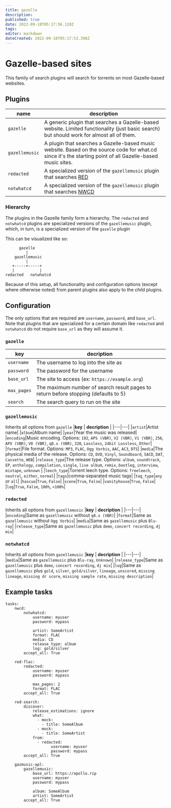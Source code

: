 ```yaml
---
title: gazelle
description: 
published: true
date: 2022-09-18T05:17:56.120Z
tags: 
editor: markdown
dateCreated: 2022-09-18T05:17:53.398Z
---
```


# Gazelle-based sites
This family of search plugins will search for torrents on most Gazelle-based websites.

## Plugins
| **name** | **description** |
|---|---|
| `gazelle` | A generic plugin that searches a Gazelle-based website. Limited functionality (just basic search) but should work for almost all of them.|
| `gazellemusic` | A plugin that searches a Gazelle-based music website. Based on the source code for what.cd since it's the starting point of all Gazelle-based music sites.|
| `redacted` | A specialized version of the `gazellemusic` plugin that searches [RED](https://redacted.ch)|
| `notwhatcd` | A specialized version of the `gazellemusic` plugin that searches [NWCD](https://notwhat.cd)|


### Hierarchy
The plugins in the Gazelle family form a hierarchy. The `redacted` and `notwhatcd` plugins are specialized versions of the `gazellemusic` plugin, which, in turn, is a specialized version of the `gazelle` plugin

This can be visualized like so:
```
      gazelle
         |
    gazellemusic
         |
   +-----+-----+
   |           |
redacted   notwhatcd
```

Because of this setup, all functionality and configuration options (except where otherwise noted) from parent plugins also apply to the child plugins.

## Configuration
The only options that are required are `username`, `password`, and `base_url`. Note that plugins that are specialized for a certain domain like `redacted` and `notwhatcd` do not require `base_url` as they will assume it.


### `gazelle`
|**key** | **decription** |
|---|---|
|`username`| The username to log into the site as|
|`password`| The password for the username|
|`base_url`| The site to access (ex: `https://example.org`)|
|`max_pages`| The maximum number of search result pages to return before stopping (defaults to 5)|
|`search`| The search query to run on the site|


### `gazellemusic`
Inherits all options from `gazelle`
|**key** | **decription** |
|---|---|
|`artist`|Artist name|
|`album`|Album name|
|`year`|Year the music was released|
|`encoding`|Music encoding. Options: `192`, `APS (VBR)`, `V2 (VBR)`, `V1 (VBR)`, `256`, `APX (VBR)`, `V0 (VBR)`, `q8.x (VBR)`, `320`, `Lossless`, `24bit Lossless`, `Other`|
|`format`|File format. Options: `MP3`, `FLAC`, `Ogg Vorbis`, `AAC`, `AC3`, `DTS`|
|`media`|The physical media of the release. Options: `CD`, `DVD`, `Vinyl`, `Soundboard`, `SACD`, `DAT`, `Cassette`, `WEB`|
|`release_type`|The release type. Options: `album`, `soundtrack`, `EP`, `anthology`, `compilation`, `single`, `live album`, `remix`, `bootleg`, `interview`, `mixtape`, `unknown`
|
|`leech_type`|Torrent leech type. Options: `freeleech`, `neutral`, `either`, `normal`|
|`tags`|comma-separated music tags|
|`tag_type`|`any` or `all`|
|`hascue`|`True`, `False`|
|`scene`|`True`, `False`|
|`vanityhouse`|`True`, `False`|
|`log`|`True`, `False`, `100%`, `<100%`|

### `redacted`
Inherits all options from `gazellemusic`
|**key** | **decription** |
|---|---|
|`encoding`|Same as `gazellemusic` without `q8.x (VBR)`|
|`format`|Same as `gazellemusic` without `Ogg Vorbis`|
|`media`|Same as `gazellemusic` plus `Blu-ray`|
|`release_type`|Same as `gazellemusic` plus `demo`, `concert recording`, `dj mix`|

### `notwhatcd`
Inherits all options from `gazellemusic`
|**key** | **decription** |
|---|---|
|`media`|Same as `gazellemusic` plus `Blu-ray`, `Unknown`|
|`release_type`|Same as `gazellemusic` plus `demo`, `concert recording`, `dj mix`|
|`log`|Same as `gazellemusic` plus `gold`, `silver`, `gold/silver`, `lineage`, `unscored`, `missing lineage`, `missing dr score`, `missing sample rate`, `missing description`|


## Example tasks
```
tasks:
    nwcd:
        notwhatcd:
            username: myuser
            password: mypass

            artist: SomeArtist
            format: FLAC
            media: CD
            release_type: album
            log: gold/silver
        accept_all: True

    red-flac:
        redacted:
            username: myuser
            password: mypass

            max_pages: 2
            format: FLAC
        accept_all: True

    red-search:
        discover:
            release_estimations: ignore
            what:
              - mock:
                - title: SomeAlbum
              - mock:
                - title: SomeArtist
            from:
              - redacted:
                    username: myuser
                    password: mypass
        accept_all: True

    gazmusic-apl:
        gazellemusic:
            base_url: https://apollo.rip
            username: myuser
            password: mypass

            album: SomeAlbum
            artist: SomeArtist
        accept_all: True
```